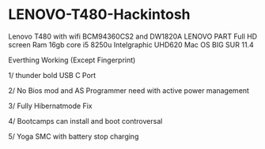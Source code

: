 # LENOVO-T480-Hackintosh
Lenovo T480 with wifi BCM94360CS2 and DW1820A LENOVO PART Full HD screen  Ram 16gb core i5 8250u  Intelgraphic UHD620 Mac OS BIG SUR 11.4


Everthing Working (Except Fingerprint)


1/ thunder bold  USB C Port


2/ No Bios mod and AS Programmer need with active power management


3/ Fully Hibernatmode Fix


4/ Bootcamps can install and boot controversal 

5/ Yoga SMC with battery stop charging
